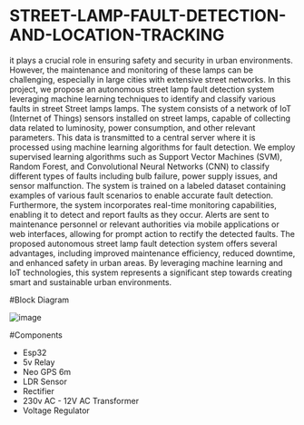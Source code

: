 # STREET-LAMP-FAULT-DETECTION-AND-LOCATION-TRACKING
it plays a crucial role in ensuring safety and security in urban environments. However, 
the maintenance and monitoring of these lamps can be challenging, especially in 
large cities with extensive street networks. In this project, we propose an 
autonomous street lamp fault detection system leveraging machine learning 
techniques to identify and classify various faults in street Street lamps lamps. 
The system consists of a network of IoT (Internet of Things) sensors installed on 
street lamps, capable of collecting data related to luminosity, power consumption, 
and other relevant parameters. This data is transmitted to a central server where it is 
processed using machine learning algorithms for fault detection. 
We employ supervised learning algorithms such as Support Vector Machines 
(SVM), Random Forest, and Convolutional Neural Networks (CNN) to classify 
different types of faults including bulb failure, power supply issues, and sensor 
malfunction. The system is trained on a labeled dataset containing examples of 
various fault scenarios to enable accurate fault detection. 
Furthermore, the system incorporates real-time monitoring capabilities, enabling it 
to detect and report faults as they occur. Alerts are sent to maintenance personnel or 
relevant authorities via mobile applications or web interfaces, allowing for prompt 
action to rectify the detected faults. 
The proposed autonomous street lamp fault detection system offers several 
advantages, including improved maintenance efficiency, reduced downtime, and 
enhanced safety in urban areas. By leveraging machine learning and IoT 
technologies, this system represents a significant step towards creating smart and 
sustainable urban environments.  


#Block Diagram


![image](https://github.com/user-attachments/assets/237c2279-e735-4817-bd4b-2a5d0346f624)

#Components
* Esp32
* 5v Relay
* Neo GPS 6m
* LDR Sensor
* Rectifier
* 230v AC - 12V AC Transformer
* Voltage Regulator
  
